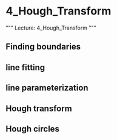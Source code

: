# 4_Hough_Transform

"""
Lecture: 4_Hough_Transform
"""

## Finding boundaries

## line fitting

## line parameterization

## Hough transform

## Hough circles

